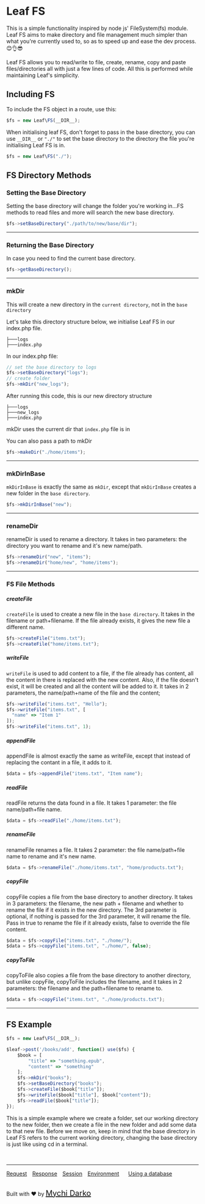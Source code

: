 # Leaf FS

This is a simple functionality inspired by node js' FileSystem(fs) module. Leaf FS aims to make directory and file management much simpler than what you're currently used to, so as to speed up and ease the dev process.😊👌😎

Leaf FS allows you to read/write to file, create, rename, copy and paste files/directories all with just a few lines of code. All this is performed while maintaining Leaf's simplicity.

## Including FS
To include the FS object in a route, use this:

```js
$fs = new Leaf\FS(__DIR__);
```

When initialising leaf FS, don't forget to pass in the base directory, you can use `__DIR__` or `"./"` to set the base directory to the directory the file you're initialising Leaf FS is in.

```js
$fs = new Leaf\FS("./");
```

## FS Directory Methods
### Setting the Base Directory
Setting the base directory will change the folder you're working in...FS methods to read files and more will search the new base directory.

```js
$fs->setBaseDirectory("./path/to/new/base/dir");
```

<hr>

### Returning the Base Directory
In case you need to find the current base directory.

```js
$fs->getBaseDirectory();
```

<hr>

### mkDir
This will create a new directory in the `current directory`, not in the `base directory`

Let's take this directory structure below, we initialise Leaf FS in our index.php file.
```
├───logs
├───index.php
```

In our index.php file:
```js
// set the base directory to logs
$fs->setBaseDirectory("logs");
// create folder
$fs->mkDir("new_logs");
```

After running this code, this is our new directory structure

```
├───logs
├───new_logs
├───index.php
```

mkDir uses the current dir that `index.php` file is in

You can also pass a path to mkDir

```js
$fs->makeDir("./home/items");
```

<hr>

### mkDirInBase

`mkDirInBase` is exactly the same as `mkDir`, except that `mkDirInBase` creates a new folder in the `base directory`.

```js
$fs->mkDirInBase("new");
```

<hr>

### renameDir

renameDir is used to rename a directory. It takes in two parameters: the directory you want to rename and it's new name/path.

```js
$fs->renameDir("new", "items");
$fs->renameDir("home/new", "home/items");
```

<hr>

### FS File Methods
##### createFile

`createFile` is used to create a new file in the `base directory`. It takes in the filename or path+filename. If the file already exists, it gives the new file a different name.

```js
$fs->createFile("items.txt");
$fs->createFile("home/items.txt");
```

##### writeFile
`writeFile` is used to add content to a file, if the file already has content, all the content in there is replaced with the new content. Also, if the file doesn't exist, it will be created and all the content will be added to it. It takes in 2 parameters, the name/path+name of the file and the content;

```js
$fs->writeFile("items.txt", "Hello");
$fs->writeFile("items.txt", [
  "name" => "Item 1"
]);
$fs->writeFile("items.txt", 1);
```

##### appendFile
appendFile is almost exactly the same as writeFile, except that instead of replacing the contant in a file, it adds to it.

```js
$data = $fs->appendFile("items.txt", "Item name");
```

##### readFile
readFile returns the data found in a file. It takes 1 parameter: the file name/path+file name.

```js
$data = $fs->readFile("./home/items.txt");
```

##### renameFile
renameFile renames a file. It takes 2 parameter: the file name/path+file name to rename and it's new name.

```js
$data = $fs->renameFile("./home/items.txt", "home/products.txt");
```

##### copyFile
copyFile copies a file from the base directory to another directory. It takes in 3 parameters: the filename, the new path + filename and whether to rename the file if it exists in the new directory. The 3rd parameter is optional, if nothing is passed for the 3rd parameter, it will rename the file. Pass in true to rename the file if it already exists, false to override the file content.

```js
$data = $fs->copyFile("items.txt", "./home/");
$data = $fs->copyFile("items.txt", "./home/", false);
```

##### copyToFile
copyToFile also copies a file from the base directory to another directory, but unlike copyFile, copyToFile includes the filename, and it takes in 2 parameters: the filename and the path+filename to rename to.

```js
$data = $fs->copyFile("items.txt", "./home/products.txt");
```

<hr>

## FS Example
```js
$fs = new Leaf\FS(__DIR__);

$leaf->post('/books/add', function() use($fs) {
	$book = [
		"title" => "something.epub",
		"content" => "something"
	];
	$fs->mkDir("books");
	$fs->setBaseDirectory("books");
	$fs->createFile($book["title"]);
	$fs->writeFile($book["title"], $book["content"]);
	$fs->readFile($book["title"]);
});
```

This is a simple example where we create a folder, set our working directory to the new folder, then we create a file in the new folder and add some data to that new file.
Before we move on, keep in mind that the base directory in Leaf FS refers to the current working directory, changing the base directory is just like using cd in a terminal.

<br>
<hr>

<a href="#/2.0/http/request" style="margin: 0px">Request</a>
<a href="#/2.0/http/response" style="margin: 0px 10px;">Response</a>
<a href="#/2.0/http/session" style="margin: 0px; 10px;">Session</a>
<a href="#/2.0/environment" style="margin: 0px 10px;">Environment</a>
<a href="#/2.0/database" style="margin: 0px 10px;">Using a database</a>

<br>
Built with ❤ by <a href="https://mychi.netlify.com" style="font-size: 20px; color: #111;" target="_blank">Mychi Darko</a>